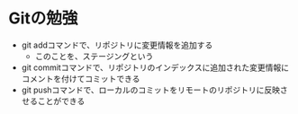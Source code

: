 # Gitの勉強
- git addコマンドで、リポジトリに変更情報を追加する
   - このことを、ステージングという
- git commitコマンドで、リポジトリのインデックスに追加された変更情報にコメントを付けてコミットできる
- git pushコマンドで、ローカルのコミットをリモートのリポジトリに反映させることができる
